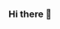 ### Hi there 👋

<!--
**shandy3030/shandy3030** is a ✨ _special_ ✨ repository because its `README.md` (this file) appears on your GitHub profile.

Here are some ideas to get you started:

- 🔭 I’m currently working on . project..
- 🌱 I’m currently learning ... data processing
- 👯 I’m looking to collaborate on ... computer
- 🤔 I’m looking for help with ...
- 💬 Ask me about ...
- 📫 How to reach me: Google chat, sandracinda88@gmail.com
- 😄 Pronouns: ...
- ⚡ Fun fact: ... Friends to all
-->
